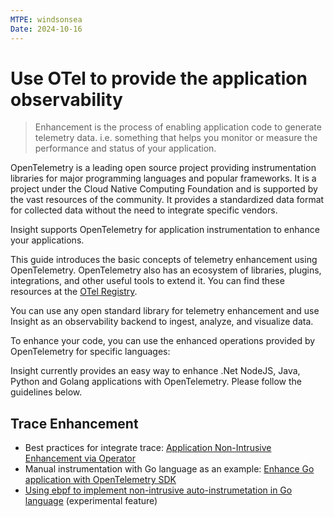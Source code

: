 ```yaml
---
MTPE: windsonsea
Date: 2024-10-16
---
```


# Use OTel to provide the application observability

> Enhancement is the process of enabling application code to generate telemetry data. i.e. something that helps you monitor or measure the performance and status of your application.

OpenTelemetry is a leading open source project providing instrumentation libraries for major programming languages ​​and popular frameworks. It is a project under the Cloud Native Computing Foundation and is supported by the vast resources of the community.
It provides a standardized data format for collected data without the need to integrate specific vendors.

Insight supports OpenTelemetry for application instrumentation to enhance your applications.

This guide introduces the basic concepts of telemetry enhancement using OpenTelemetry.
OpenTelemetry also has an ecosystem of libraries, plugins, integrations, and other useful tools to extend it.
You can find these resources at the [OTel Registry](https://opentelemetry.io/registry/).

You can use any open standard library for telemetry enhancement and use Insight as an observability backend to ingest, analyze, and visualize data.

To enhance your code, you can use the enhanced operations provided by OpenTelemetry for specific languages:

Insight currently provides an easy way to enhance .Net NodeJS, Java, Python and Golang applications with OpenTelemetry. Please follow the guidelines below.

## Trace Enhancement

- Best practices for integrate trace: [Application Non-Intrusive Enhancement via Operator](./operator.md)
- Manual instrumentation with Go language as an example: [Enhance Go application with OpenTelemetry SDK](golang/golang.md)
- [Using ebpf to implement non-intrusive auto-instrumetation in Go language](./golang-ebpf.md) (experimental feature)

<!--
## Log Enhancement

TBD
-->